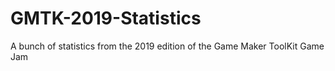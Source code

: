 # GMTK-2019-Statistics
A bunch of statistics from the 2019 edition of the Game Maker ToolKit Game Jam
